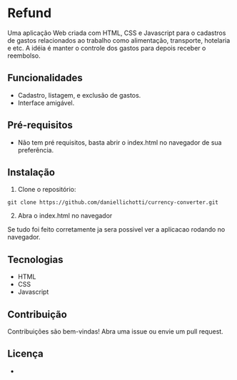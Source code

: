 # Refund

Uma aplicação Web criada com HTML, CSS e Javascript para o cadastros de gastos relacionados ao trabalho como alimentação, transporte, hotelaria e etc. A idéia é manter o controle dos gastos para depois receber o reembolso.

## Funcionalidades
- Cadastro, listagem, e exclusão de gastos.
- Interface amigável.

## Pré-requisitos
- Não tem pré requisitos, basta abrir o index.html no navegador de sua preferência.

## Instalação
1. Clone o repositório: 
  ```
  git clone https://github.com/daniellichotti/currency-converter.git
  ```
2. Abra o index.html no navegador

Se tudo foi feito corretamente ja sera possivel ver a aplicacao rodando no navegador.

## Tecnologias
- HTML
- CSS
- Javascript

## Contribuição
Contribuições são bem-vindas! Abra uma issue ou envie um pull request.

## Licença
-
